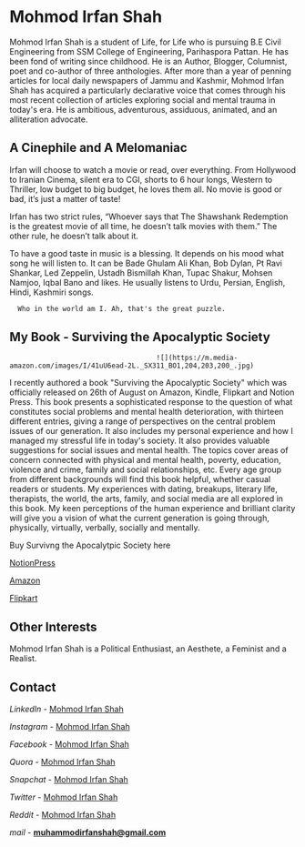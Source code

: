 # Mohmod Irfan Shah

Mohmod Irfan Shah is a student of Life, for Life who is pursuing B.E Civil Engineering from SSM College of Engineering, Parihaspora Pattan. He has been fond of writing since childhood. He is an Author, Blogger, Columnist, poet and co-author of three anthologies. After more than a year of penning articles for local daily newspapers of Jammu and Kashmir, Mohmod Irfan Shah has acquired a particularly  declarative  voice that comes through  his most recent collection of articles exploring social and mental trauma in today's era. He is ambitious, adventurous, assiduous, animated, and an alliteration advocate. 

## A Cinephile and A Melomaniac
Irfan will choose to watch a movie or read, over everything. From Hollywood to Iranian Cinema, silent era to CGI, shorts to 6 hour longs, Western to Thriller, low budget to big budget, he loves them all. No movie is good or bad, it’s just a matter of taste!

Irfan has two strict rules, “Whoever says that The Shawshank Redemption is the greatest movie of all time, he doesn’t talk movies with them.” The other rule, he doesn’t talk about it.

To have a good taste in music is a blessing. It depends on his mood what song he will listen to. It can be Bade Ghulam Ali Khan, Bob Dylan, Pt Ravi Shankar, Led Zeppelin, Ustadh Bismillah Khan, Tupac Shakur, Mohsen Namjoo, Iqbal Bano and likes. He usually listens to Urdu, Persian, English, Hindi, Kashmiri songs.

```markdown
  Who in the world am I. Ah, that's the great puzzle.
```
## My Book - Surviving the Apocalyptic Society

                                        ![](https://m.media-amazon.com/images/I/41uU6ead-2L._SX311_BO1,204,203,200_.jpg)

I recently authored a book "Surviving the Apocalyptic Society" which was officially released on 26th of August on Amazon, Kindle, Flipkart and Notion Press. This book presents a sophisticated response to the question of what constitutes social problems and mental health deterioration, with thirteen different entries, giving a range of perspectives on the central problem issues of our generation. It also includes my personal experience and how I managed my stressful life in today's society. It also provides valuable suggestions for social issues and mental health. The topics cover areas of concern connected with physical and mental health, poverty, education, violence and crime, family and social relationships, etc. Every age group from different backgrounds will find this book helpful, whether casual readers or students. My experiences with dating, breakups, literary life, therapists, the world, the arts, family, and social media are all explored in this book. My keen perceptions of the human experience and brilliant clarity will give you a vision of what the current generation is going through, physically, virtually, verbally, socially and mentally.

Buy Survivng the Apocalytpic Society here

[NotionPress](https://notionpress.com/read/surviving-the-apocalyptic-society)

[Amazon](https://www.amazon.com/Surviving-Apocalyptic-Society-Mohmod-Irfan/dp/B0B7HSRJ8V/ref=tmm_pap_swatch_0?_encoding=UTF8&qid=1671269037&sr=8-1)

[Flipkart](https://www.flipkart.com/search?q=surviving+the+apocalyptic+society&as=on&as-show=on&otracker=AS_Query_OrganicAutoSuggest_1_25_na_na_ps&otracker1=AS_Query_OrganicAutoSuggest_1_25_na_na_ps&as-pos=1&as-type=RECENT&suggestionId=surviving+the+apocalyptic+society&requestId=ce6ed659-fb02-4648-b1e3-9c18b42de514&as-backfill=on)

## Other Interests

Mohmod Irfan Shah is a Political Enthusiast, an Aesthete, a Feminist and a Realist.


## Contact

_LinkedIn_ - [Mohmod Irfan Shah](https://www.linkedin.com/in/mohmod-irfan-shah-4729871bb/)

_Instagram_ - [Mohmod Irfan Shah](https://www.instagram.com/mohmodirfanshah)

_Facebook_ - [Mohmod Irfan Shah](https://www.facebook.com/irfanshah.is919)

_Quora_ - [Mohmod Irfan Shah](https://www.quora.com/profile/Mohmod-Irfan-Shah)

_Snapchat_ - [Mohmod Irfan Shah](https://www.snapchat.com/add/mohmodirfanshah)

_Twitter_ - [Mohmod Irfan Shah](https://twitter.com/mohmodirfanshah) 

_Reddit_ - [Mohmod Irfan Shah](https://www.reddit.com/u/mohmodirfanshah?utm_medium=android_app&utm_source=share)

_mail_ - **muhammodirfanshah@gmail.com**
